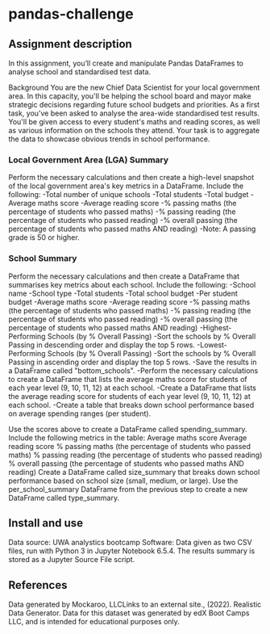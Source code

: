# pandas-challenge
## Assignment description
In this assignment, you’ll create and manipulate Pandas DataFrames to analyse school and standardised test data.

Background
You are the new Chief Data Scientist for your local government area. In this capacity, you'll be helping the school board and mayor make strategic decisions regarding future school budgets and priorities.
As a first task, you've been asked to analyse the area-wide standardised test results. You'll be given access to every student's maths and reading scores, as well as various information on the schools they attend. Your task is to aggregate the data to showcase obvious trends in school performance.

### Local Government Area (LGA) Summary
Perform the necessary calculations and then create a high-level snapshot of the local government area's key metrics in a DataFrame. Include the following:
-Total number of unique schools
-Total students
-Total budget
-Average maths score
-Average reading score
-% passing maths (the percentage of students who passed maths)
-% passing reading (the percentage of students who passed reading)
-% overall passing (the percentage of students who passed maths AND reading)
-Note: A passing grade is 50 or higher.

### School Summary
Perform the necessary calculations and then create a DataFrame that summarises key metrics about each school. Include the following:
-School name
-School type
-Total students
-Total school budget
-Per student budget
-Average maths score
-Average reading score
-% passing maths (the percentage of students who passed maths)
-% passing reading (the percentage of students who passed reading)
-% overall passing (the percentage of students who passed maths AND reading)
-Highest-Performing Schools (by % Overall Passing)
-Sort the schools by % Overall Passing in descending order and display the top 5 rows.
-Lowest-Performing Schools (by % Overall Passing)
-Sort the schools by % Overall Passing in ascending order and display the top 5 rows.
-Save the results in a DataFrame called "bottom_schools".
-Perform the necessary calculations to create a DataFrame that lists the average maths score for students of each year level (9, 10, 11, 12) at each school.
-Create a DataFrame that lists the average reading score for students of each year level (9, 10, 11, 12) at each school.
-Create a table that breaks down school performance based on average spending ranges (per student).

Use the scores above to create a DataFrame called spending_summary.
Include the following metrics in the table:
Average maths score
Average reading score
% passing maths (the percentage of students who passed maths)
% passing reading (the percentage of students who passed reading)
% overall passing (the percentage of students who passed maths AND reading)
Create a DataFrame called size_summary that breaks down school performance based on school size (small, medium, or large).
Use the per_school_summary DataFrame from the previous step to create a new DataFrame called type_summary.

## Install and use
Data source: UWA analystics bootcamp Software: Data given as two CSV files, run with Python 3 in Jupyter Notebook 6.5.4. The results summary is stored as a Jupyter Source File script.

## References 
Data generated by Mockaroo, LLCLinks to an external site., (2022). Realistic Data Generator. Data for this dataset was generated by edX Boot Camps LLC, and is intended for educational purposes only.

